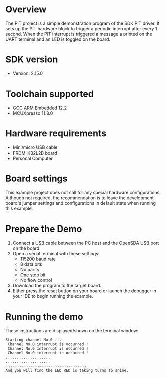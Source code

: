 Overview
========
The PIT project is a simple demonstration program of the SDK PIT driver. It sets up the PIT
hardware block to trigger a periodic interrupt after every 1 second. When the PIT interrupt is triggered
a message a printed on the UART terminal and an LED is toggled on the board.

SDK version
===========
- Version: 2.15.0

Toolchain supported
===================
- GCC ARM Embedded  12.2
- MCUXpresso  11.8.0

Hardware requirements
=====================
- Mini/micro USB cable
- FRDM-K32L2B board
- Personal Computer

Board settings
==============
This example project does not call for any special hardware configurations.
Although not required, the recommendation is to leave the development board's jumper settings
and configurations in default state when running this example.

Prepare the Demo
================
1. Connect a USB cable between the PC host and the OpenSDA USB port on the board.
2. Open a serial terminal with these settings:
    - 115200 baud rate
    - 8 data bits
    - No parity
    - One stop bit
    - No flow control
3. Download the program to the target board.
4. Either press the reset button on your board or launch the debugger in your IDE to begin running the example.

Running the demo
================
These instructions are displayed/shown on the terminal window:
~~~~~~~~~~~~~~~~~~~~~~~~~~~~~~~~~~~~~
Starting channel No.0 ...
 Channel No.0 interrupt is occurred !
 Channel No.0 interrupt is occurred !
 Channel No.0 interrupt is occurred !
....................
....................
~~~~~~~~~~~~~~~~~~~~~~~~~~~~~~~~~~~~
And you will find the LED RED is taking turns to shine.
